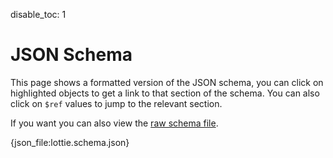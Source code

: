 disable_toc: 1

# JSON Schema


This page shows a formatted version of the JSON schema, you can click on highlighted
objects to get a link to that section of the schema. You can also click on `$ref`
values to jump to the relevant section.

If you want you can also view the [raw schema file](lottie.schema.json).

{json_file:lottie.schema.json}
